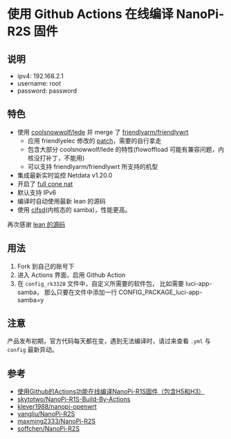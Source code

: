 # 使用 Github Actions 在线编译 NanoPi-R2S 固件

## 说明
* ipv4: 192.168.2.1
* username: root
* password: password

## 特色
* 使用 [coolsnowwolf/lede](https://github.com/coolsnowwolf/lede) 并 merge 了 [friendlyarm/friendlywrt](https://github.com/friendlyarm/friendlywrt)
    - 应用 friendlyelec 修改的 [patch](https://github.com/fanck0605/friendlywrt-nanopi_r2s/raw/lean/patches/002-openwrt-apply-friendlywrt.patch)，需要的自行拿走
    - 包含大部分 coolsnowwolf/lede 的特性(flowoffload 可能有兼容问题，内核没打补丁，不能用)
    - 可以支持 friendlyarm/friendlywrt 所支持的机型
* 集成最新实时监控 Netdata v1.20.0
* 开启了 [full cone nat](https://github.com/Chion82/netfilter-full-cone-nat)
* 默认支持 IPv6
* 编译时自动使用最新 lean 的源码
* 使用 [cifsd](https://github.com/namjaejeon/cifsd)(内核态的 samba)，性能更高。

再次感谢 [lean 的源码](https://github.com/coolsnowwolf/lede)

## 用法
1. Fork 到自己的账号下
2. 进入 Actions 界面，启用 Github Action
3. 在 `config_rk3328` 文件中，自定义所需要的软件包，
比如需要 luci-app-samba， 那么只要在文件中添加一行 CONFIG_PACKAGE_luci-app-samba=y

## 注意
产品发布初期，官方代码每天都在变，遇到无法编译时，请过来查看 `.yml` 与 `config` 最新异动。

## 参考
* [使用Github的Actions功能在线编译NanoPi-R1S固件（包含H5和H3）](https://totoro.site/index.php/archives/70/)
* [skytotwo/NanoPi-R1S-Build-By-Actions](https://github.com/skytotwo/NanoPi-R1S-Build-By-Actions)
* [klever1988/nanopi-openwrt](https://github.com/klever1988/nanopi-openwrt)
* [yangliu/NanoPi-R2S](https://github.com/yangliu/NanoPi-R2S)
* [maxming2333/NanoPi-R2S](https://github.com/maxming2333/NanoPi-R2S)
* [soffchen/NanoPi-R2S](https://github.com/soffchen/NanoPi-R2S)
